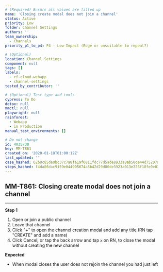 ```yaml
---
# (Required) Ensure all values are filled up
name: 'Closing create modal does not join a channel'
status: Active
priority: Low
folder: Channel Settings
authors: ''
team_ownership:
  - Channels
priority_p1_to_p4: P4 - Low-Impact (Edge or unsuitable to repeat?)

# (Optional)
location: Channel Settings
component: null
tags: []
labels:
  - rf-cloud-webapp
  - channel-settings
tested_by_contributor: ''

# (Optional) Test type and tools
cypress: To Do
detox: null
mmctl: null
playwright: null
rainforest:
  - Webapp
  - in Production
manual_test_environments: []

# Do not change
id: 4035730
key: MM-T861
created_on: '2020-01-18T01:00:12Z'
last_updated: ''
case_hashed: 62b8c85de0bc37c7a8fa19f6811fdc77d5ade8933a8ab50ce44d75207acf61673113c8bc93404925648f6fc1005d35f8
steps_hashed: f4da86dac9159e044995674a3b42d29d80de3923a013e223f18fe0e039d2a818cccc516c95885b749d7faf06676f0189
---
```


<!-- (Auto-generated) Based on frontmatter's "key" and "name" -->

## MM-T861: Closing create modal does not join a channel

---

**Step 1**

1. Open or join a public channel
2. Leave that channel
3. Click "+" to open the channel creation modal and add any title (RN tap "CREATE" and add a name)
4. Click Cancel, or tap the back arrow and tap `x` on RN, to close the modal without creating the new channel

**Expected**

- When modal closes the user does not rejoin the channel you had just left
